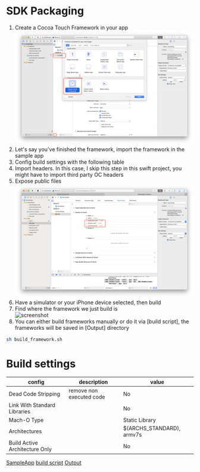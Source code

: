 # SDK Packaging

1. Create a Cocoa Touch Framework in your app   
![screenshot](https://raw.githubusercontent.com/Catherine22/iOS-tutorial/master/screenshots/sdk1.png)  
2. Let's say you've finished the framework, import the framework in the sample app    
3. Config build settings with the following table   
4. Import headers. In this case, I skip this step in this swift project, you might have to import third party OC headers    
5. Expose public files    
![screenshot](https://raw.githubusercontent.com/Catherine22/iOS-tutorial/master/screenshots/sdk2.png)  
6. Have a simulator or your iPhone device selected, then build    
7. Find where the framework we just build is    
![screenshot](https://raw.githubusercontent.com/Catherine22/iOS-tutorial/master/screenshots/sdk3.png)   
8. You can either build frameworks manually or do it via [build script], the frameworks will be saved in [Output] directory   
```sh
sh build_framework.sh
```


# Build settings
| config | description | value |
| -- | -- | --|
| Dead Code Stripping | remove non executed code | No |
| Link With Standard Libraries |  | No |
| Mach-O Type | | Static Library |
| Architectures | | $(ARCHS_STANDARD), armv7s |
| Build Active Architecture Only | | No |



[SampleApp](https://github.com/Catherine22/iOS-tutorial/blob/master/SDK/SampleApp)
[build script](https://github.com/Catherine22/iOS-tutorial/blob/master/SDK/SampleApp/build_framework.sh)
[Output](https://github.com/Catherine22/iOS-tutorial/blob/master/SDK/SampleApp/output)
